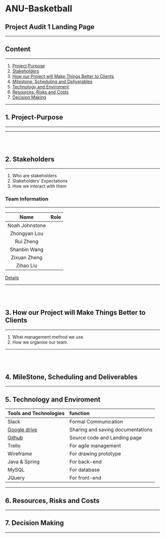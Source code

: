 # ANU-Basketball
## Project Audit 1 Landing Page
---
## Content
---
1. [Project Purpose](#1-project-purpose)
2. [Stakeholders](#2-stakeholders)
3. [How our Project will Make Things Better to Clients](#3-how-our-project-will-make-things-better-to-clients)
4. [Milestone, Scheduling and Deliverables](#4-milestone-scheduling-and-deliverables)
5. [Technology and Enviroment](#5-technology-and-enviroment)
6. [Resources, Risks and Costs](#6-resources-risks-and-costs)
7. [Decision Making](#7-decision-making)
---

## 1. Project-Purpose
---

---
<br/><br/>
## 2. Stakeholders
---
1. Who are stakeholders
2. Stakeholders’ Expectations
3. How we interact with them


### Team Information
---
|Name|Role|
|:---:|:---:|
|Noah Johnstone| |
|Zhongyan Lou| |
|Rui Zheng| |
|Shanbin Wang| |
|Zixuan Zheng| |
|Zihao Liu| |

[Details](https://docs.google.com/document/d/1VLx9iI4c3bB1yFO3E_3bc15e2s5xIrJ1lX7Topq2ft0/edit?usp=sharing)

---
<br/><br/>

## 3. How our Project will Make Things Better to Clients
---
1. What management method we use.
2. How we organise our team.

---
<br/><br/>

## 4. MileStone, Scheduling and Deliverables
---
## 5. Technology and Enviroment
|Tools and Technologies|function|
|:---|:---|
|Slack|Formal Communication| |
|[Google drive](https://drive.google.com/drive/folders/1IYIhrGfbP5w2grQaXwNptR1yfGbtUQgZ?usp=sharing)|Sharing and saving documentations|
|[Github](https://github.com/Zihao-Liu/ANU-Basketball)|Source code and Landing page|
|Trello|For agile management|
|Wireframe|For drawing prototype|
|Java & Spring|For back-end|
|MySQL|For database|
|JQuery|For front-end| 

---
## 6. Resources, Risks and Costs
---
## 7. Decision Making
---






